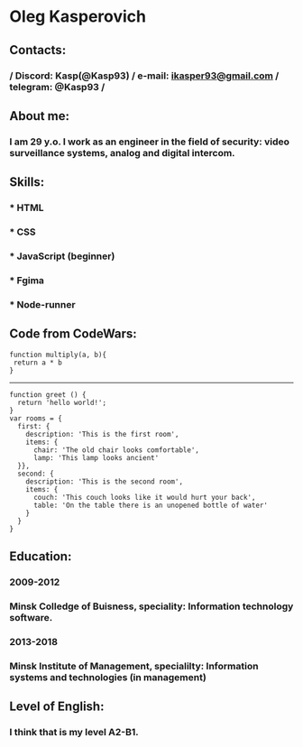 # Oleg Kasperovich
## Contacts:
### /  Discord: Kasp(@Kasp93) / e-mail: ikasper93@gmail.com / telegram: @Kasp93 /

## About me:

### I am 29 y.o. I work as an engineer in the field of security: video surveillance systems, analog and digital intercom.

## Skills:

###      * HTML
###      * CSS
###      * JavaScript (beginner)
###      * Fgima
###      * Node-runner

## Code from CodeWars:

```
function multiply(a, b){
 return a * b
}
```
_______________________________________________________________________________________________________________________________________________________________________
```
function greet () {
  return 'hello world!';
} 
var rooms = {
  first: {
    description: 'This is the first room',
    items: {
      chair: 'The old chair looks comfortable',
      lamp: 'This lamp looks ancient'
  }},
  second: {
    description: 'This is the second room',
    items: {
      couch: 'This couch looks like it would hurt your back',
      table: 'On the table there is an unopened bottle of water'
    }
  }
}
```

## Education:

### 2009-2012
### Minsk Colledge of Buisness, speciality: Information technology software.

### 2013-2018
### Minsk Institute of Management, specialilty: Information systems and technologies (in management)

## Level of English:
### I think that is my level A2-B1.

